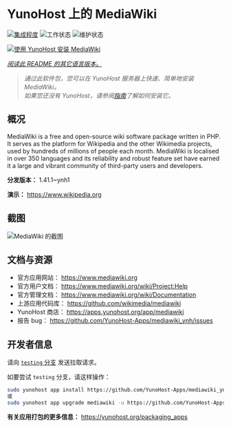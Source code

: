 <!--
注意：此 README 由 <https://github.com/YunoHost/apps/tree/master/tools/readme_generator> 自动生成
请勿手动编辑。
-->

# YunoHost 上的 MediaWiki

[![集成程度](https://dash.yunohost.org/integration/mediawiki.svg)](https://dash.yunohost.org/appci/app/mediawiki) ![工作状态](https://ci-apps.yunohost.org/ci/badges/mediawiki.status.svg) ![维护状态](https://ci-apps.yunohost.org/ci/badges/mediawiki.maintain.svg)

[![使用 YunoHost 安装 MediaWiki](https://install-app.yunohost.org/install-with-yunohost.svg)](https://install-app.yunohost.org/?app=mediawiki)

*[阅读此 README 的其它语言版本。](./ALL_README.md)*

> *通过此软件包，您可以在 YunoHost 服务器上快速、简单地安装 MediaWiki。*  
> *如果您还没有 YunoHost，请参阅[指南](https://yunohost.org/install)了解如何安装它。*

## 概况

MediaWiki is a free and open-source wiki software package written in PHP. It serves as the platform for Wikipedia and the other Wikimedia projects, used by hundreds of millions of people each month. MediaWiki is localised in over 350 languages and its reliability and robust feature set have earned it a large and vibrant community of third-party users and developers.


**分发版本：** 1.41.1~ynh1

**演示：** <https://www.wikipedia.org>

## 截图

![MediaWiki 的截图](./doc/screenshots/screenshot.png)

## 文档与资源

- 官方应用网站： <https://www.mediawiki.org>
- 官方用户文档： <https://www.mediawiki.org/wiki/Project:Help>
- 官方管理文档： <https://www.mediawiki.org/wiki/Documentation>
- 上游应用代码库： <https://github.com/wikimedia/mediawiki>
- YunoHost 商店： <https://apps.yunohost.org/app/mediawiki>
- 报告 bug： <https://github.com/YunoHost-Apps/mediawiki_ynh/issues>

## 开发者信息

请向 [`testing` 分支](https://github.com/YunoHost-Apps/mediawiki_ynh/tree/testing) 发送拉取请求。

如要尝试 `testing` 分支，请这样操作：

```bash
sudo yunohost app install https://github.com/YunoHost-Apps/mediawiki_ynh/tree/testing --debug
或
sudo yunohost app upgrade mediawiki -u https://github.com/YunoHost-Apps/mediawiki_ynh/tree/testing --debug
```

**有关应用打包的更多信息：** <https://yunohost.org/packaging_apps>
